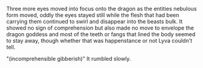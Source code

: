 Three more eyes moved into focus onto the dragon as the entities nebulous form moved, oddly the eyes stayed still while the flesh that had been carrying them continued to swirl and disappear into the beasts bulk. It showed no sign of comprehension but also made no move to envelope the dragon goddess and most of the teeth or fangs that lined the body seemed to stay away, though whether that was happenstance or not Lyva couldn't tell.

 "(incomprehensible gibberish)"  It rumbled slowly.
